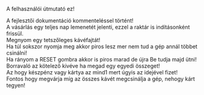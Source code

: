 A felhasználói útmutató ez!

A fejlesztői dokumentáció kommenteléssel történt! <br>
A vásárlás egy teljes nap lemenetét jelenti, ezzel a raktár is indításonként frissül. <br>
Megnyom egy tetszőleges kávéfajtát! <br>
Ha túl sokszor nyomja meg akkor piros lesz mer nem tud a gép annál többet csinálni! <br>
Ha rányom a RESET gombra akkor is piros marad de újra Be tudja majd ütni! <br>
Borravaló az kötelező kivéve ha megad egy egyedi összeget! <br>
Az hogy készpénz vagy kártya az mind1 mert úgyis az idejével fizet! <br>
Fontos hogy megvárja míg az összes kávét megcsinálja a gép, nehogy kárt tegyen! <br>
